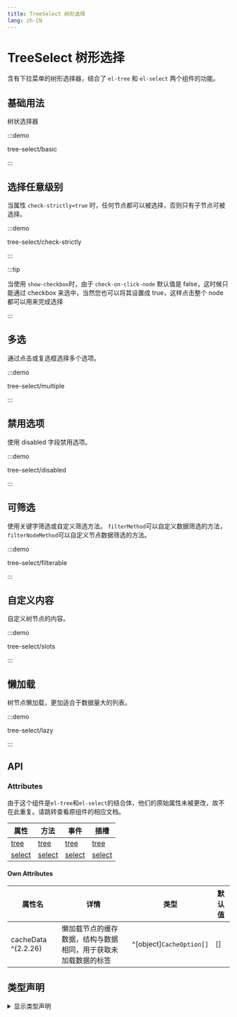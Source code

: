 ```yaml
---
title: TreeSelect 树形选择
lang: zh-CN
---
```


# TreeSelect 树形选择

含有下拉菜单的树形选择器，结合了 `el-tree` 和 `el-select` 两个组件的功能。

## 基础用法

树状选择器

:::demo

tree-select/basic

:::

## 选择任意级别

当属性 `check-strictly=true` 时，任何节点都可以被选择，否则只有子节点可被选择。

:::demo

tree-select/check-strictly

:::

:::tip

当使用 `show-checkbox`时，由于 `check-on-click-node` 默认值是 false，这时候只能通过 checkbox 来选中，当然您也可以将其设置成 true，这样点击整个 node 都可以用来完成选择

:::

## 多选

通过点击或复选框选择多个选项。

:::demo

tree-select/multiple

:::

## 禁用选项

使用 disabled 字段禁用选项。

:::demo

tree-select/disabled

:::

## 可筛选

使用关键字筛选或自定义筛选方法。 `filterMethod`可以自定义数据筛选的方法， `filterNodeMethod`可以自定义节点数据筛选的方法。

:::demo

tree-select/filterable

:::

## 自定义内容

自定义树节点的内容。

:::demo

tree-select/slots

:::

## 懒加载

树节点懒加载，更加适合于数据量大的列表。

:::demo

tree-select/lazy

:::

## API

### Attributes

由于这个组件是`el-tree`和`el-select`的结合体，他们的原始属性未被更改，故不在此重复。请跳转查看原组件的相应文档。

| 属性                                      | 方法                            | 事件                                  | 插槽                                 |
| --------------------------------------- | ----------------------------- | ----------------------------------- | ---------------------------------- |
| [tree](./tree.md#attributes)            | [tree](./tree.md#method)      | [tree](./tree.md#events)            | [tree](./tree.md#slots)            |
| [select](./select.md#select-attributes) | [select](./select.md#methods) | [select](./select.md#select-events) | [select](./select.md#select-slots) |

#### Own Attributes

| 属性名                 | 详情                              | 类型                       | 默认值 |
| ------------------- | ------------------------------- | ------------------------ | --- |
| cacheData ^(2.2.26) | 懒加载节点的缓存数据，结构与数据相同，用于获取未加载数据的标签 | ^[object]`CacheOption[]` | []  |

## 类型声明

<details>
  <summary>显示类型声明</summary>

```ts
type CacheOption = {
  value: string | number | boolean | object
  currentLabel: string | number
  isDisabled: boolean
}
```

</details>
